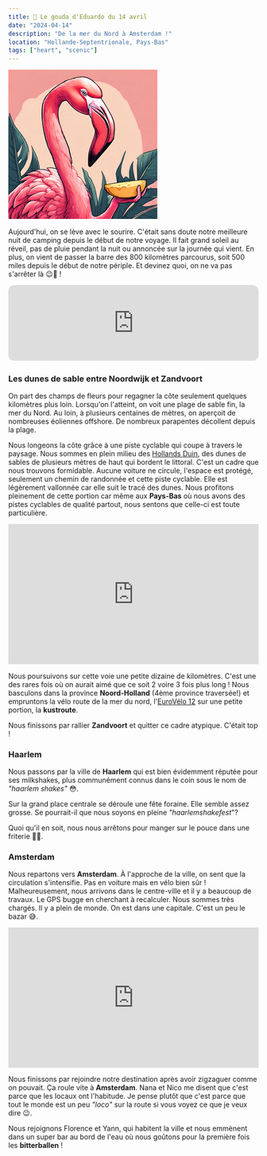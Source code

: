 ```yaml
---
title: 🧀 Le gouda d'Eduardo du 14 avril
date: "2024-04-14"
description: "De la mer du Nord à Amsterdam !"
location: "Hollande-Septentrionale, Pays-Bas"
tags: ["heart", "scenic"]
---
```


![Gouda d'Eduardo](../gouda_eduardo.png)

Aujourd'hui, on se lève avec le sourire. C'était sans doute notre meilleure nuit de camping depuis le début de notre voyage. Il fait grand soleil au réveil, pas de pluie pendant la nuit ou annoncée sur la journée qui vient. En plus, on vient de passer la barre des 800 kilomètres parcourus, soit 500 miles depuis le début de notre périple. Et devinez quoi, on ne va pas s'arrêter là 😉💪 !

<iframe style="border-radius:12px" src="https://open.spotify.com/embed/track/67iAlVNDDdddxqSD2EZhFs?utm_source=generator" width="100%" height="152" frameBorder="0" allow="autoplay; clipboard-write; encrypted-media; picture-in-picture" loading="lazy"></iframe>

### Les dunes de sable entre Noordwijk et Zandvoort

On part des champs de fleurs pour regagner la côte seulement quelques kilomètres plus loin. Lorsqu'on l'atteint, on voit une plage de sable fin, la mer du Nord. Au loin, à plusieurs centaines de mètres, on aperçoit de nombreuses éoliennes offshore. De nombreux parapentes décollent depuis la plage.

Nous longeons la côte grâce à une piste cyclable qui coupe à travers le paysage. Nous sommes en plein milieu des [Hollands Duin](https://www.staatsbosbeheer.nl/uit-in-de-natuur/locaties/hollands-duin), des dunes de sables de plusieurs mètres de haut qui bordent le littoral. C'est un cadre que nous trouvons formidable. Aucune voiture ne circule, l'espace est protégé, seulement un chemin de randonnée et cette piste cyclable. Elle est légèrement vallonnée car elle suit le tracé des dunes. Nous profitons pleinement de cette portion car même aux **Pays-Bas** où nous avons des pistes cyclables de qualité partout, nous sentons que celle-ci est toute particulière.

<div style="width: 100%; height: 0; position: relative; padding-bottom: 56%;"><iframe src="https://giphy.com/embed/9hEZaVdGkpZte" style="top: 0; left: 0; width: 100%; height: 100%; position: absolute; border: 0;" allowfullscreen scrolling="no" allow="encrypted-media;" class="giphy-embed"></iframe></div>

Nous poursuivons sur cette voie une petite dizaine de kilomètres. C'est une des rares fois où on aurait aimé que ce soit 2 voire 3 fois plus long ! Nous basculons dans la province **Noord-Holland** (4ème province traversée!) et empruntons la vélo route de la mer du nord, l'[EuroVélo 12](https://fr.eurovelo.com/ev12/netherlands) sur une petite portion, la **kustroute**.

Nous finissons par rallier **Zandvoort** et quitter ce cadre atypique. C'était top !

### Haarlem

Nous passons par la ville de **Haarlem** qui est bien évidemment réputée pour ses milkshakes, plus communément connus dans le coin sous le nom de _"haarlem shakes"_ 😳.

Sur la grand place centrale se déroule une fête foraine. Elle semble assez grosse. Se pourrait-il que nous soyons en pleine _"haarlemshakefest_"?

Quoi qu'il en soit, nous nous arrêtons pour manger sur le pouce dans une friterie 🍟😋.

### Amsterdam

Nous repartons vers **Amsterdam**. À l'approche de la ville, on sent que la circulation s'intensifie. Pas en voiture mais en vélo bien sûr ! Malheureusement, nous arrivons dans le centre-ville et il y a beaucoup de travaux. Le GPS bugge en cherchant à recalculer. Nous sommes très chargés. Il y a plein de monde. On est dans une capitale. C'est un peu le bazar 😅.

<div style="width: 100%; height: 0; position: relative; padding-bottom: 56%;"><iframe src="https://giphy.com/embed/T2bDC7TBZfdJAqNCSh" style="top: 0; left: 0; width: 100%; height: 100%; position: absolute; border: 0;" allowfullscreen scrolling="no" allow="encrypted-media;" class="giphy-embed"></iframe></div>

Nous finissons par rejoindre notre destination après avoir zigzaguer comme on pouvait. Ça roule vite à **Amsterdam**. Nana et Nico me disent que c'est parce que les locaux ont l'habitude. Je pense plutôt que c'est parce que tout le monde est un peu _"loco"_ sur la route si vous voyez ce que je veux dire 😉.

Nous rejoignons Florence et Yann, qui habitent la ville et nous emmènent dans un super bar au bord de l'eau où nous goûtons pour la première fois les **bitterballen** !
